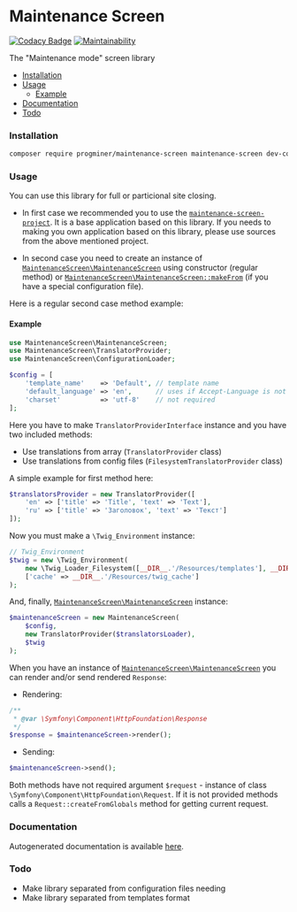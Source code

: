 # Maintenance Screen

[![Codacy Badge](https://api.codacy.com/project/badge/Grade/1124b9270e0145fd9b61ff1d19a822ac)](https://www.codacy.com/app/ProgMiner/maintenance-screen?utm_source=github.com&amp;utm_medium=referral&amp;utm_content=ProgMiner/maintenance-screen&amp;utm_campaign=Badge_Grade)
[![Maintainability](https://api.codeclimate.com/v1/badges/445ff68081083b77ff4b/maintainability)](https://codeclimate.com/github/ProgMiner/maintenance-screen/maintainability)

The "Maintenance mode" screen library

- [Installation](#installation)
- [Usage](#usage)
  - [Example](#example)
- [Documentation](#documentation)
- [Todo](#todo)

### Installation

```bash
composer require progminer/maintenance-screen maintenance-screen dev-config-splitting
```

### Usage

You can use this library for full or particional site closing.

- In first case we recommended you to use the [`maintenance-screen-project`](https://packagist.org/packages/progminer/maintenance-screen-project).
It is a base application based on this library.
If you needs to making you own application based on this library, please use sources from the above mentioned project.

- In second case you need to create an instance of [`MaintenanceScreen\MaintenanceScreen`](https://progminer.github.io/maintenance-screen/MaintenanceScreen/MaintenanceScreen.html) using constructor (regular method) or [`MaintenanceScreen\MaintenanceScreen::makeFrom`](https://progminer.github.io/maintenance-screen/MaintenanceScreen/MaintenanceScreen.html#method_makeFrom) (if you have a special configuration file).

Here is a regular second case method example:

#### Example
```php
use MaintenanceScreen\MaintenanceScreen;
use MaintenanceScreen\TranslatorProvider;
use MaintenanceScreen\ConfigurationLoader;

$config = [
    'template_name'    => 'Default', // template name
    'default_language' => 'en',      // uses if Accept-Language is not provided
    'charset'          => 'utf-8'    // not required
];
```

Here you have to make `TranslatorProviderInterface` instance
and you have two included methods:
- Use translations from array (`TranslatorProvider` class)
- Use translations from config files (`FilesystemTranslatorProvider` class)

A simple example for first method here:
```php
$translatorsProvider = new TranslatorProvider([
    'en' => ['title' => 'Title', 'text' => 'Text'],
    'ru' => ['title' => 'Заголовок', 'text' => 'Текст']
]);
```

Now you must make a `\Twig_Environment` instance:
```php
// Twig_Environment
$twig = new \Twig_Environment(
    new \Twig_Loader_Filesystem([__DIR__.'/Resources/templates'], __DIR__),
    ['cache' => __DIR__.'/Resources/twig_cache']
);
```

And, finally, [`MaintenanceScreen\MaintenanceScreen`](https://progminer.github.io/maintenance-screen/MaintenanceScreen/MaintenanceScreen.html) instance:
```php
$maintenanceScreen = new MaintenanceScreen(
    $config,
    new TranslatorProvider($translatorsLoader),
    $twig
);
```

When you have an instance of [`MaintenanceScreen\MaintenanceScreen`](https://progminer.github.io/maintenance-screen/MaintenanceScreen/MaintenanceScreen.html) you can render and/or send rendered `Response`:

- Rendering:
```php
/**
 * @var \Symfony\Component\HttpFoundation\Response
 */
$response = $maintenanceScreen->render();
```
- Sending:
```php
$maintenanceScreen->send();
```

Both methods have not required argument `$request` - instance of class `\Symfony\Component\HttpFoundation\Request`.
If it is not provided methods calls a `Request::createFromGlobals` method for getting current request.

### Documentation

Autogenerated documentation is available [here](https://progminer.github.io/maintenance-screen/).

### Todo

- Make library separated from configuration files needing
- Make library separated from templates format
